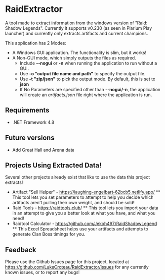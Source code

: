 # RaidExtractor
A tool made to extract information from the windows version of "Raid: Shadow Legends". Currently it supports v0.230 (as seen in Plarium Play launcher) and currently only extracts artifacts and current champions.

This application has 2 Modes:
* A Windows GUI application. The functionality is slim, but it works!
* A Non-GUI mode, which simply outputs the files as required.
  * Include **--nogui** or **-n** when running the application to run without a GUI.
  * Use **-o "output file name and path"** to specify the output file.
  * Use **-t "zip/json"** to pick the output mode. By default, this is set to **json**
  * If No Parameters are specified other than **--nogui/-n**, the application will create an *artifacts.json* file right where the application is run.

## Requirements
* .NET Framework 4.8

## Future versions
* Add Great Hall and Arena data

## Projects Using Extracted Data!
Several other projects already exist that like to use the data this project extracts!

* Artifact "Sell Helper" - https://laughing-engelbart-62bcb5.netlify.app/
** This tool lets you set parameters to attempt to help you decide which artifacts aren't pulling their own weight, and should be sold!
* Raid Tools - https://raidtools.club/
** This tool lets you import your data in an attempt to give you a better look at what you have, and what you need!
* Raidtool Calculator - https://github.com/Jekoh497/RaidShadowLegend
** This Excel Spreadsheet helps use your artifacts and attempts to generate Clan Boss timings for you.

## Feedback
Please use the Github Issues page for this project, located at https://github.com/LukeCroteau/RaidExtractor/issues for any currently known issues, or to report any bugs!
